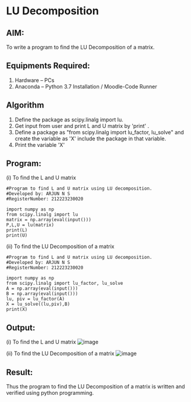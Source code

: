 # LU Decomposition 

## AIM:
To write a program to find the LU Decomposition of a matrix.

## Equipments Required:
1. Hardware – PCs
2. Anaconda – Python 3.7 Installation / Moodle-Code Runner

## Algorithm
1. Define the package as scipy.linalg import lu.
2. Get input from user and print L and U matrix by 'print' .
3. Define a package as "from scipy.linalg import lu_factor, lu_solve" and create the variable as 'X' include the package in that variable.
4. Print the variable 'X'

## Program:
(i) To find the L and U matrix
```
#Program to find L and U matrix using LU decomposition.
#Developed by: ARJUN N S
#RegisterNumber: 212223230020

import numpy as np
from scipy.linalg import lu
matrix = np.array(eval(input()))
P,L,U = lu(matrix)
print(L)
print(U)

```
(ii) To find the LU Decomposition of a matrix
```
#Program to find L and U matrix using LU decomposition.
#Developed by: ARJUN N S
#RegisterNumber: 212223230020

import numpy as np
from scipy.linalg import lu_factor, lu_solve
A = np.array(eval(input()))
B = np.array(eval(input()))
lu, piv = lu_factor(A)
X = lu_solve((lu,piv),B)
print(X)
```

## Output:

(i) To find the L and U matrix
![image](https://github.com/NSArjun/LU-Decomposition/assets/148233801/ff1d9648-3557-4a67-b9d6-3afbad72c460)

(ii) To find the LU Decomposition of a matrix
![image](https://github.com/NSArjun/LU-Decomposition/assets/148233801/cd412e89-3b02-4b3d-b66a-7a5bc68dbae7)




## Result:
Thus the program to find the LU Decomposition of a matrix is written and verified using python programming.

